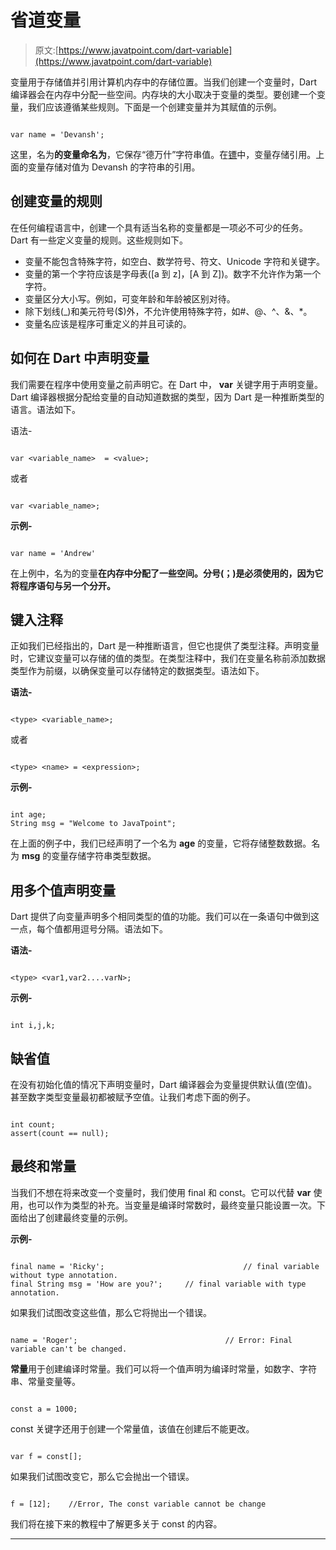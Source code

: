 # 省道变量

> 原文:[https://www.javatpoint.com/dart-variable](https://www.javatpoint.com/dart-variable)

变量用于存储值并引用计算机内存中的存储位置。当我们创建一个变量时，Dart 编译器会在内存中分配一些空间。内存块的大小取决于变量的类型。要创建一个变量，我们应该遵循某些规则。下面是一个创建变量并为其赋值的示例。

```

var name = 'Devansh';

```

这里，名为**的变量命名为**，它保存“德万什”字符串值。在[镖](https://www.javatpoint.com/dart-programming)中，变量存储引用。上面的变量存储对值为 Devansh 的字符串的引用。

## 创建变量的规则

在任何编程语言中，创建一个具有适当名称的变量都是一项必不可少的任务。Dart 有一些定义变量的规则。这些规则如下。

*   变量不能包含特殊字符，如空白、数学符号、符文、Unicode 字符和关键字。
*   变量的第一个字符应该是字母表([a 到 z]，[A 到 Z])。数字不允许作为第一个字符。
*   变量区分大小写。例如，可变年龄和年龄被区别对待。
*   除下划线(_)和美元符号($)外，不允许使用特殊字符，如#、@、^、&、*。
*   变量名应该是程序可重定义的并且可读的。

## 如何在 Dart 中声明变量

我们需要在程序中使用变量之前声明它。在 Dart 中， **var** 关键字用于声明变量。Dart 编译器根据分配给变量的自动知道数据的类型，因为 Dart 是一种推断类型的语言。语法如下。

语法-

```

var <variable_name>  = <value>;

```

或者

```

var <variable_name>;

```

**示例-**

```

var name = 'Andrew'

```

在上例中，名为的变量**在内存中分配了一些空间。分号(；)是必须使用的，因为它将程序语句与另一个分开。**

## 键入注释

正如我们已经指出的，Dart 是一种推断语言，但它也提供了类型注释。声明变量时，它建议变量可以存储的值的类型。在类型注释中，我们在变量名称前添加数据类型作为前缀，以确保变量可以存储特定的数据类型。语法如下。

**语法-**

```

<type> <variable_name>;

```

或者

```

<type> <name> = <expression>;

```

**示例-**

```

int age;
String msg = "Welcome to JavaTpoint";

```

在上面的例子中，我们已经声明了一个名为 **age** 的变量，它将存储整数数据。名为 **msg** 的变量存储字符串类型数据。

## 用多个值声明变量

Dart 提供了向变量声明多个相同类型的值的功能。我们可以在一条语句中做到这一点，每个值都用逗号分隔。语法如下。

**语法-**

```

<type> <var1,var2....varN>;

```

**示例-**

```

int i,j,k;

```

## 缺省值

在没有初始化值的情况下声明变量时，Dart 编译器会为变量提供默认值(空值)。甚至数字类型变量最初都被赋予空值。让我们考虑下面的例子。

```

int count;
assert(count == null);

```

## 最终和常量

当我们不想在将来改变一个变量时，我们使用 final 和 const。它可以代替 **var** 使用，也可以作为类型的补充。当变量是编译时常数时，最终变量只能设置一次。下面给出了创建最终变量的示例。

**示例-**

```

final name = 'Ricky';                               // final variable without type annotation.
final String msg = 'How are you?';     // final variable with type annotation.

```

如果我们试图改变这些值，那么它将抛出一个错误。

```

name = 'Roger';                                 // Error: Final variable can't be changed.

```

**常量**用于创建编译时常量。我们可以将一个值声明为编译时常量，如数字、字符串、常量变量等。

```

const a = 1000;

```

const 关键字还用于创建一个常量值，该值在创建后不能更改。

```

var f = const[];

```

如果我们试图改变它，那么它会抛出一个错误。

```

f = [12];    //Error, The const variable cannot be change

```

我们将在接下来的教程中了解更多关于 const 的内容。

* * *